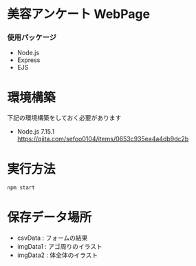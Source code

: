 # 美容アンケート WebPage

### 使用パッケージ
- Node.js
- Express
- EJS

# 環境構築

下記の環境構築をしておく必要があります
- Node.js 7.15.1
https://qiita.com/sefoo0104/items/0653c935ea4a4db9dc2b

# 実行方法
```bash
npm start
```

# 保存データ場所

- csvData  : フォームの結果
- imgData1 : アゴ周りのイラスト
- imgData2 : 体全体のイラスト
